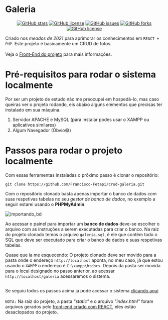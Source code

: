 # Galeria
<p align="center">
<a href="https://github.com/Francisco-Fetapi/crud-galeria/stargazers"><img alt="GitHub stars" src="https://img.shields.io/github/stars/Francisco-Fetapi/crud-galeria?style=plastic"></a>
<a href="https://github.com/Francisco-Fetapi/crud-galeria"><img alt="GitHub license" src="https://img.shields.io/badge/Exercise-For%20trainning-orange"></a>
<a href="https://github.com/Francisco-Fetapi/crud-galeria/issues"><img alt="GitHub issues" src="https://img.shields.io/github/issues/Francisco-Fetapi/crud-galeria?style=plastic"></a>
<a href="https://github.com/Francisco-Fetapi/crud-galeria/network"><img alt="GitHub forks" src="https://img.shields.io/github/forks/Francisco-Fetapi/crud-galeria?style=plastic"></a>
<a href="https://github.com/Francisco-Fetapi/crud-galeria"><img alt="GitHub license" src="https://img.shields.io/github/license/Francisco-Fetapi/crud-galeria?style=plastic"></a>
</p>


Criado nos _meados de 2021_  para aprimorar os conhecimentos em `REACT + PHP`. Este projeto é basicamente um CRUD de fotos. 
<br /> <br />
Veja o [Front-End do projeto](https://github.com/Francisco-Fetapi/galeria-react) para mais informações.

# Pré-requisitos para rodar o sistema localmente
Por ser um projeto de estudo não me preocupei em hospedá-lo, mas caso queiras ver o projeto rodando, eis abaixo alguns elementos que precisas ter instalado em sua máquina.

1. Servidor APACHE e MySQL (para instalar podes usar o XAMPP ou aplicativos similares)
2. Algum Navegador (Óbvio😅)

# Passos para rodar o projeto localmente

Com essas ferramentas instaladas o próximo passo é clonar o repositório:
```
git clone https://github.com/Francisco-Fetapi/crud-galeria.git
```

Com o repositório clonado basta apenas importar o banco de dados com suas respetivas tabelas no seu _gestor de banco de dados_, no exemplo a seguir estarei usando o **PHPMyAdmin**.

![importando_bd](https://user-images.githubusercontent.com/74926014/175775785-c8792c9a-6d77-425d-b222-292519af9954.PNG)

Ao acessar o painel para importar um __banco de dados__ deve-se escolher o arquivo com as instruções a serem executadas para criar o banco. 
Na raiz do projeto clonado temos o arquivo `galeria.sql`, é ele que contém todo o SQL que deve ser executado para criar o banco de dados e suas respetivas tabelas.

Quase que ia me esquecendo: O projeto clonado deve ser movido para a pasta onde o endereço `http://localhost` aponta, no meu caso, já que estou usando o `XAMPP` o endereço é `C:\xampp\htdocs`.
Depois da pasta ser movida para o local designado no passo anterior, ao acessar `http://localhost/galeria` acessaremos o sistema.
##

Se seguiu todos os passos acima já pode acessar o sistema <a href="http://localhost/galeria">clicando aqui</a>
<br /> <br />
`NOTA:` Na raíz do projeto, a pasta _"static"_ e o arquivo _"index.html"_ foram arquivos gerados pelo [front-end criado com REACT](https://github.com/Francisco-Fetapi/galeria-react), eles estão desaclopados do projeto.
